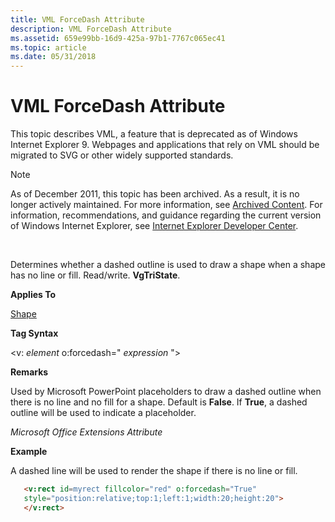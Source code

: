 ```yaml
---
title: VML ForceDash Attribute
description: VML ForceDash Attribute
ms.assetid: 659e99bb-16d9-425a-97b1-7767c065ec41
ms.topic: article
ms.date: 05/31/2018
---
```


# VML ForceDash Attribute

This topic describes VML, a feature that is deprecated as of Windows Internet Explorer 9. Webpages and applications that rely on VML should be migrated to SVG or other widely supported standards.

> [!Note]  
> As of December 2011, this topic has been archived. As a result, it is no longer actively maintained. For more information, see [Archived Content](https://docs.microsoft.com/previous-versions/windows/internet-explorer/ie-developer/). For information, recommendations, and guidance regarding the current version of Windows Internet Explorer, see [Internet Explorer Developer Center](https://go.microsoft.com/fwlink/p/?linkid=204313).

 

Determines whether a dashed outline is used to draw a shape when a shape has no line or fill. Read/write. **VgTriState**.

**Applies To**

[Shape](shape-element--vml.md)

**Tag Syntax**

<v: *element* o:forcedash=" *expression* ">

**Remarks**

Used by Microsoft PowerPoint placeholders to draw a dashed outline when there is no line and no fill for a shape. Default is **False**. If **True**, a dashed outline will be used to indicate a placeholder.

*Microsoft Office Extensions Attribute*

**Example**

A dashed line will be used to render the shape if there is no line or fill.


```HTML
   <v:rect id=myrect fillcolor="red" o:forcedash="True"
   style="position:relative;top:1;left:1;width:20;height:20">
   </v:rect>
```



 

 




